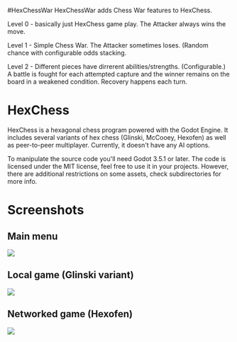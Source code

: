 #HexChessWar
HexChessWar adds Chess War features to HexChess.

Level 0 - basically just HexChess game play. The Attacker always wins the move.

Level 1 - Simple Chess War. The Attacker sometimes loses. (Random chance with configurable odds stacking.

Level 2 - Different pieces have dirrerent abilities/strengths. (Configurable.) A battle is fought for each attempted capture and the winner remains on the board in a weakened condition. Recovery happens each turn.


# HexChess
HexChess is a hexagonal chess program powered with the Godot Engine. It includes several variants of hex chess (Glinski, McCooey, Hexofen) as well as peer-to-peer multiplayer. Currently, it doesn't have any AI options.

To manipulate the source code you'll need Godot 3.5.1 or later. The code is licensed under the MIT license, feel free to use it in your projects. However, there are additional restrictions on some assets, check subdirectories for more info.

# Screenshots
## Main menu
  <img src="https://user-images.githubusercontent.com/111509227/195812418-600ef198-d417-40e6-8c7b-066831027378.png">

## Local game (Glinski variant)
 <img src="https://user-images.githubusercontent.com/111509227/195812454-9062981c-6e5f-4fe4-9d18-709c964eac0c.png">

## Networked game (Hexofen)
 <img src="https://user-images.githubusercontent.com/111509227/195812474-63fb97ba-a39a-4719-9265-22626552d2af.png" >
